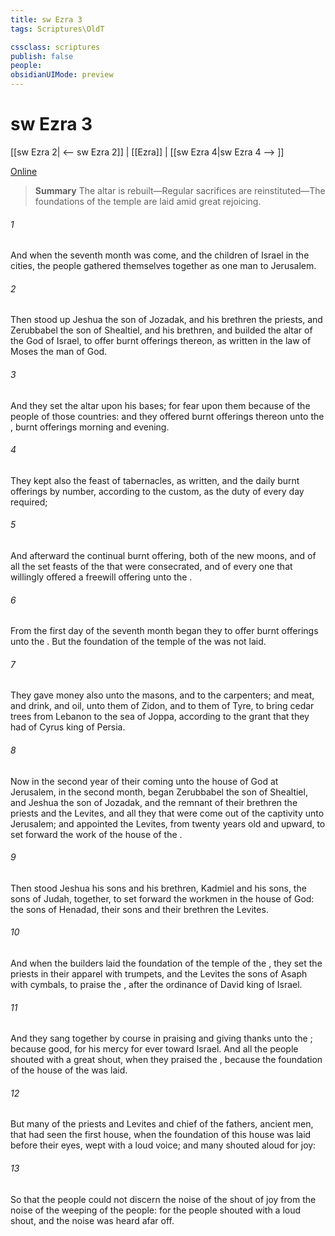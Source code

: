 ```yaml
---
title: sw Ezra 3
tags: Scriptures\OldT

cssclass: scriptures
publish: false
people:
obsidianUIMode: preview
---
```


# sw Ezra 3
[[sw Ezra 2| <-- sw Ezra 2]] | [[Ezra]] | [[sw Ezra 4|sw Ezra 4 --> ]]

[Online](https://churchofjesuschrist.org/study/scriptures/ot/ezra/3?lang=eng)

> __Summary__
The altar is rebuilt—Regular sacrifices are reinstituted—The foundations of the temple are laid amid great rejoicing.

###### 1 
And when the seventh month was come, and the children of Israel  in the cities, the people gathered themselves together as one man to Jerusalem.

###### 2 
Then stood up Jeshua the son of Jozadak, and his brethren the priests, and Zerubbabel the son of Shealtiel, and his brethren, and builded the altar of the God of Israel, to offer burnt offerings thereon, as  written in the law of Moses the man of God.

###### 3 
And they set the altar upon his bases; for fear  upon them because of the people of those countries: and they offered burnt offerings thereon unto the ,  burnt offerings morning and evening.

###### 4 
They kept also the feast of tabernacles, as  written, and  the daily burnt offerings by number, according to the custom, as the duty of every day required;

###### 5 
And afterward  the continual burnt offering, both of the new moons, and of all the set feasts of the  that were consecrated, and of every one that willingly offered a freewill offering unto the .

###### 6 
From the first day of the seventh month began they to offer burnt offerings unto the . But the foundation of the temple of the  was not  laid.

###### 7 
They gave money also unto the masons, and to the carpenters; and meat, and drink, and oil, unto them of Zidon, and to them of Tyre, to bring cedar trees from Lebanon to the sea of Joppa, according to the grant that they had of Cyrus king of Persia.

###### 8 
Now in the second year of their coming unto the house of God at Jerusalem, in the second month, began Zerubbabel the son of Shealtiel, and Jeshua the son of Jozadak, and the remnant of their brethren the priests and the Levites, and all they that were come out of the captivity unto Jerusalem; and appointed the Levites, from twenty years old and upward, to set forward the work of the house of the .

###### 9 
Then stood Jeshua  his sons and his brethren, Kadmiel and his sons, the sons of Judah, together, to set forward the workmen in the house of God: the sons of Henadad,  their sons and their brethren the Levites.

###### 10 
And when the builders laid the foundation of the temple of the , they set the priests in their apparel with trumpets, and the Levites the sons of Asaph with cymbals, to praise the , after the ordinance of David king of Israel.

###### 11 
And they sang together by course in praising and giving thanks unto the ; because  good, for his mercy  for ever toward Israel. And all the people shouted with a great shout, when they praised the , because the foundation of the house of the  was laid.

###### 12 
But many of the priests and Levites and chief of the fathers,  ancient men, that had seen the first house, when the foundation of this house was laid before their eyes, wept with a loud voice; and many shouted aloud for joy:

###### 13 
So that the people could not discern the noise of the shout of joy from the noise of the weeping of the people: for the people shouted with a loud shout, and the noise was heard afar off.

